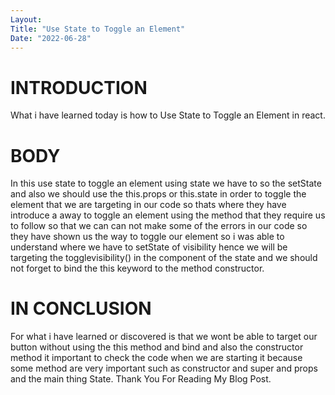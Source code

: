 ```yaml
---
Layout:
Title: "Use State to Toggle an Element"
Date: "2022-06-28"
---
```


# INTRODUCTION

What i have learned today is how to Use State to Toggle an Element in react.

# BODY

In this use state to toggle an element using state we have to so the setState and also we should use the this.props or this.state in order to toggle the element that we are targeting in our code so thats where they have introduce a away to toggle an element using the method that they require us to follow so that we can can not make some of the errors in our code so they have shown us the way to toggle our element so i was able to understand where we have to setState of visibility hence we will be targeting the togglevisibility() in the component of the state and we should not forget to bind the this keyword to the method constructor.

# IN CONCLUSION 

For what i have learned or discovered is that we wont be able to target our button without using the this method and bind and also the constructor method it important to check the code when we are starting it because some method are very important such as constructor and super and props and the main thing State. Thank You For Reading My Blog Post.